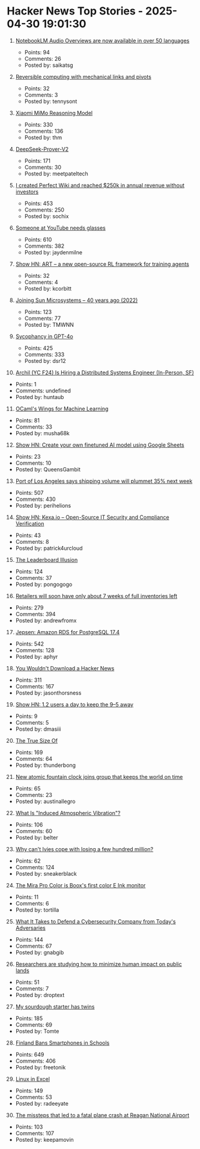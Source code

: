# Hacker News Top Stories - 2025-04-30 19:01:30

1. [NotebookLM Audio Overviews are now available in over 50 languages](https://blog.google/technology/google-labs/notebooklm-audio-overviews-50-languages/)
   - Points: 94
   - Comments: 26
   - Posted by: saikatsg

2. [Reversible computing with mechanical links and pivots](https://tennysontbardwell.com/blog/2025/04/30/mechanical-computing/index.html)
   - Points: 32
   - Comments: 3
   - Posted by: tennysont

3. [Xiaomi MiMo Reasoning Model](https://github.com/XiaomiMiMo/MiMo)
   - Points: 330
   - Comments: 136
   - Posted by: thm

4. [DeepSeek-Prover-V2](https://github.com/deepseek-ai/DeepSeek-Prover-V2)
   - Points: 171
   - Comments: 30
   - Posted by: meetpateltech

5. [I created Perfect Wiki and reached $250k in annual revenue without investors](https://habr.com/en/articles/905812/)
   - Points: 453
   - Comments: 250
   - Posted by: sochix

6. [Someone at YouTube needs glasses](https://jayd.ml/2025/04/30/someone-at-youtube-needs-glasses.html)
   - Points: 610
   - Comments: 382
   - Posted by: jaydenmilne

7. [Show HN: ART – a new open-source RL framework for training agents](https://github.com/OpenPipe/ART)
   - Points: 32
   - Comments: 4
   - Posted by: kcorbitt

8. [Joining Sun Microsystems – 40 years ago (2022)](https://akapugs.blog/2022/05/03/674/)
   - Points: 123
   - Comments: 77
   - Posted by: TMWNN

9. [Sycophancy in GPT-4o](https://openai.com/index/sycophancy-in-gpt-4o/)
   - Points: 425
   - Comments: 333
   - Posted by: dsr12

10. [Archil (YC F24) Is Hiring a Distributed Systems Engineer (In-Person, SF)](undefined)
   - Points: 1
   - Comments: undefined
   - Posted by: huntaub

11. [OCaml's Wings for Machine Learning](https://github.com/raven-ml/raven)
   - Points: 81
   - Comments: 33
   - Posted by: musha68k

12. [Show HN: Create your own finetuned AI model using Google Sheets](https://promptrepo.com/finetune/)
   - Points: 23
   - Comments: 10
   - Posted by: QueensGambit

13. [Port of Los Angeles says shipping volume will plummet 35% next week](https://www.cnbc.com/2025/04/29/port-of-los-angeles-sees-shipping-volume-down-35percent-next-week-as-tariffs-bite.html)
   - Points: 507
   - Comments: 430
   - Posted by: perihelions

14. [Show HN: Kexa.io – Open-Source IT Security and Compliance Verification](undefined)
   - Points: 43
   - Comments: 8
   - Posted by: patrick4urcloud

15. [The Leaderboard Illusion](https://arxiv.org/abs/2504.20879)
   - Points: 124
   - Comments: 37
   - Posted by: pongogogo

16. [Retailers will soon have only about 7 weeks of full inventories left](https://fortune.com/article/retailers-weeks-of-inventory-left-trump-china-trade-war/)
   - Points: 279
   - Comments: 394
   - Posted by: andrewfromx

17. [Jepsen: Amazon RDS for PostgreSQL 17.4](https://jepsen.io/analyses/amazon-rds-for-postgresql-17.4)
   - Points: 542
   - Comments: 128
   - Posted by: aphyr

18. [You Wouldn't Download a Hacker News](https://www.jasonthorsness.com/25)
   - Points: 311
   - Comments: 167
   - Posted by: jasonthorsness

19. [Show HN: 1.2 users a day to keep the 9–5 away](https://www.postonreddit.com)
   - Points: 9
   - Comments: 5
   - Posted by: dmasiii

20. [The True Size Of](https://thetruesize.com/)
   - Points: 169
   - Comments: 64
   - Posted by: thunderbong

21. [New atomic fountain clock joins group that keeps the world on time](https://www.nist.gov/news-events/news/2025/04/new-atomic-fountain-clock-joins-elite-group-keeps-world-time)
   - Points: 65
   - Comments: 23
   - Posted by: austinallegro

22. [What Is "Induced Atmospheric Vibration"?](https://physics.stackexchange.com/questions/848666/what-is-induced-atmospheric-vibration)
   - Points: 106
   - Comments: 60
   - Posted by: belter

23. [Why can't Ivies cope with losing a few hundred million?](https://www.economist.com/briefing/2025/04/10/why-cant-stinking-rich-ivies-cope-with-losing-a-few-hundred-million)
   - Points: 62
   - Comments: 124
   - Posted by: sneakerblack

24. [The Mira Pro Color is Boox's first color E Ink monitor](https://www.theverge.com/news/658705/boox-mira-pro-color-e-ink-desktop-monitor)
   - Points: 11
   - Comments: 6
   - Posted by: tortilla

25. [What It Takes to Defend a Cybersecurity Company from Today's Adversaries](https://www.sentinelone.com/labs/top-tier-target-what-it-takes-to-defend-a-cybersecurity-company-from-todays-adversaries/)
   - Points: 144
   - Comments: 67
   - Posted by: gnabgib

26. [Researchers are studying how to minimize human impact on public lands](https://undark.org/2025/04/28/keep-wild-places-wild/)
   - Points: 51
   - Comments: 7
   - Posted by: droptext

27. [My sourdough starter has twins](https://brainbaking.com/post/2025/04/my-sourdough-starter-has-twins/)
   - Points: 185
   - Comments: 69
   - Posted by: Tomte

28. [Finland Bans Smartphones in Schools](https://yle.fi/a/74-20158886)
   - Points: 649
   - Comments: 406
   - Posted by: freetonik

29. [Linux in Excel](https://github.com/NSG650/LinuxInExcel)
   - Points: 149
   - Comments: 53
   - Posted by: radeeyate

30. [The missteps that led to a fatal plane crash at Reagan National Airport](https://www.nytimes.com/2025/04/27/business/dc-plane-crash-reagan-airport.html)
   - Points: 103
   - Comments: 107
   - Posted by: keepamovin

